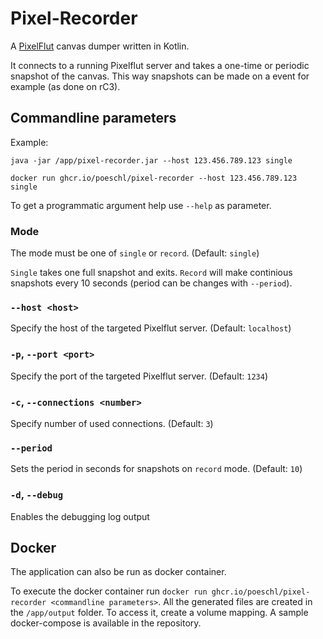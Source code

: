 # Pixel-Recorder

A [PixelFlut](https://github.com/defnull/pixelflut) canvas dumper written in Kotlin.

It connects to a running Pixelflut server and takes a one-time or periodic snapshot of the canvas. This way snapshots can be made on a event
for example (as done on rC3).

## Commandline parameters

Example:

```shell
java -jar /app/pixel-recorder.jar --host 123.456.789.123 single

docker run ghcr.io/poeschl/pixel-recorder --host 123.456.789.123 single
```

To get a programmatic argument help use `--help` as parameter.

### Mode

The mode must be one of `single` or `record`. (Default: `single`)

`Single` takes one full snapshot and exits.
`Record` will make continious snapshots every 10 seconds (period can be changes with `--period`).

### `--host <host>`

Specify the host of the targeted Pixelflut server. (Default: `localhost`)

### `-p`, `--port <port>`

Specify the port of the targeted Pixelflut server. (Default: `1234`)

### `-c`, `--connections <number>`

Specify number of used connections. (Default: `3`)

### `--period`

Sets the period in seconds for snapshots on `record` mode. (Default: `10`)

### `-d`, `--debug`

Enables the debugging log output

## Docker

The application can also be run as docker container.

To execute the docker container run `docker run ghcr.io/poeschl/pixel-recorder <commandline parameters>`. All the generated files are
created in the `/app/output` folder. To access it, create a volume mapping. A sample docker-compose is available in the repository.
